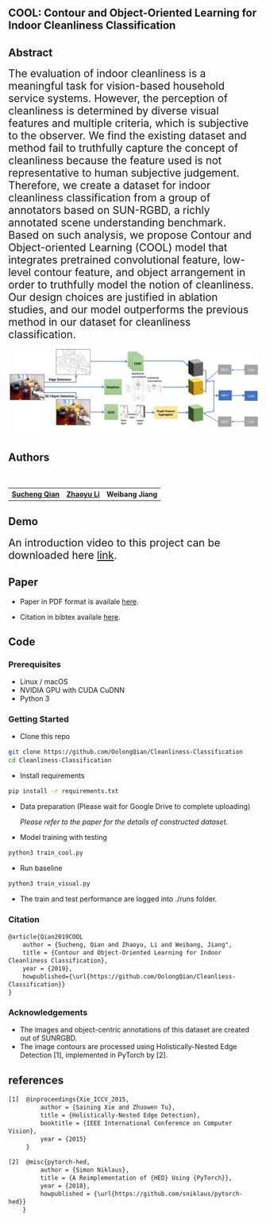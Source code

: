 ## COOL: Contour and Object-Oriented Learning for Indoor Cleanliness Classification

## Abstract
<span style="font-size: 1.5em;">The evaluation of indoor cleanliness is a meaningful task for vision-based household service systems. However, the perception of cleanliness is determined by diverse visual features and multiple criteria, which is subjective to the observer. We find the existing dataset and method fail to truthfully capture the concept of cleanliness because the feature used is not representative to human subjective judgement. Therefore, we create a dataset for indoor cleanliness classification from a group of annotators based on SUN-RGBD, a richly annotated scene understanding benchmark. Based on such analysis, we propose Contour and Object-oriented Learning (COOL) model that integrates pretrained convolutional feature, low-level contour feature, and object arrangement in order to truthfully model the notion of cleanliness. Our design choices are justified in ablation studies, and our model outperforms the previous method in our dataset for cleanliness classification.</span>

<center><img src="./doc/cool-model-arch.png" align="middle" width="850"></center> 

## Authors 

<table style="width:100% bgcolor:#FFFFFF" align="center">
  <tr align="center">
    <th><a href="https://github.com/OolongQian">Sucheng Qian</a></th>
    <th><a href="https://github.com/ApolloLiZhaoyu">Zhaoyu Li</a></th>
    <th>Weibang Jiang</th>
  </tr>
</table>

## Demo 
<span style="font-size: 1.5em;"> An introduction video to this project can be downloaded here [link](https://jbox.sjtu.edu.cn/link/view/2f2f1e8ea0f1464fb45b3fe71db68441).</span>

## Paper

- Paper in PDF format is availale [here](https://github.com/OolongQian/Cleanliness-Classification/tree/master/doc/paper.pdf).

- Citation in bibtex availale [here](https://github.com/OolongQian/Cleanliness-Classification/tree/master/doc/bibtex_paper.txt).

## Code 
### Prerequisites
- Linux / macOS
- NVIDIA GPU with CUDA CuDNN
- Python 3

### Getting Started

- Clone this repo
```bash
git clone https://github.com/OolongQian/Cleanliness-Classification
cd Cleanliness-Classification
```

- Install requirements 
```bash 
pip install -r requirements.txt
```

- Data preparation (Please wait for Google Drive to complete uploading)
  
  *Please refer to the paper for the details of constructed dataset.*

- Model training with testing
```bash
python3 train_cool.py
```

- Run baseline
```bash
python3 train_visual.py
```

- The train and test performance are logged into ./runs folder. 

### Citation
    @article{Qian2019COOL
        author = {Sucheng, Qian and Zhaoyu, Li and Weibang, Jiang",
        title = {Contour and Object-Oriented Learning for Indoor Cleanliness Classification},
        year = {2019},
        howpublished={\url{https://github.com/OolongQian/Cleanliess-Classification}}
    }

### Acknowledgements 
- The images and object-centric annotations of this dataset are created out of SUNRGBD. 
- The image contours are processed using Holistically-Nested Edge Detection [1], implemented in PyTorch by [2]. 


## references
```
[1]  @inproceedings{Xie_ICCV_2015,
         author = {Saining Xie and Zhuowen Tu},
         title = {Holistically-Nested Edge Detection},
         booktitle = {IEEE International Conference on Computer Vision},
         year = {2015}
     }
```

```
[2]  @misc{pytorch-hed,
         author = {Simon Niklaus},
         title = {A Reimplementation of {HED} Using {PyTorch}},
         year = {2018},
         howpublished = {\url{https://github.com/sniklaus/pytorch-hed}}
    }
```
